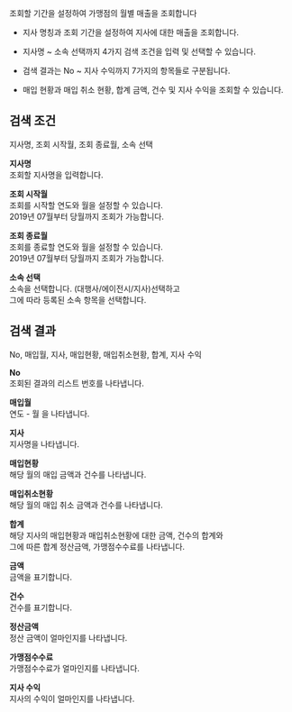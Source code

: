 조회할 기간을 설정하여 가맹점의 월별 매출을 조회합니다

- 지사 명칭과 조회 기간을 설정하여 지사에 대한 매출을 조회합니다.

- 지사명 ~ 소속 선택까지 4가지 검색 조건을 입력 및 선택할 수 있습니다.

- 검색 결과는 No ~ 지사 수익까지 7가지의 항목들로 구분됩니다.

- 매입 현황과 매입 취소 현황, 합계 금액, 건수 및 지사 수익을 조회할 수 있습니다.

## 검색 조건
지사명, 조회 시작월, 조회 종료월, 소속 선택

**지사명**
<br>조회할 지사명을 입력합니다.

**조회 시작월**
<br>조회를 시작할 연도와 월을 설정할 수 있습니다.
<br>2019년 07월부터 당월까지 조회가 가능합니다.

**조회 종료월**
<br>조회를 종료할 연도와 월을 설정할 수 있습니다.
<br>2019년 07월부터 당월까지 조회가 가능합니다.

**소속 선택**
<br>소속을 선택합니다. (대행사/에이전시/지사)선택하고
<br>그에 따라 등록된 소속 항목을 선택합니다.




## 검색 결과
No, 매입월, 지사, 매입현황, 매입취소현황, 합계, 지사 수익

**No**
<br>조회된 결과의 리스트 번호를 나타냅니다.

**매입월**
<br>연도 - 월 을 나타냅니다.

**지사**
<br>지사명을 나타냅니다.

**매입현황**
<br>해당 월의 매입 금액과 건수를 나타냅니다.

**매입취소현황**
<br>해당 월의 매입 취소 금액과 건수를 나타냅니다.

**합계**
<br>해당 지사의 매입현황과 매입취소현황에 대한 금액, 건수의 합계와
<br>그에 따른 합계 정산금액, 가맹점수수료를 나타냅니다.

**금액**
<br>금액을 표기합니다.

**건수**
<br>건수를 표기합니다.

**정산금액**
<br>정산 금액이 얼마인지를 나타냅니다.

**가맹점수수료**
<br>가맹점수수료가 얼마인지를 나타냅니다.

**지사 수익**
<br>지사의 수익이 얼마인지를 나타냅니다.
